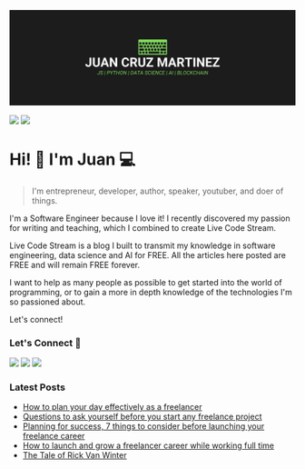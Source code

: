 !["Juan Cruz Martinez: Founder & Author of Live Code Stream"](https://raw.githubusercontent.com/bajcmartinez/bajcmartinez/master/images/banner.jpg)

[![](https://komarev.com/ghpvc/?username=bajcmartinez&color=blue&label=Profile%20Views)](https://github.com/bajcmartinez)
[![](https://img.shields.io/github/followers/bajcmartinez?label=GitHub%20Followers)](https://github.com/bajcmartinez)

# Hi! 👋 I'm Juan 💻

> I'm entrepreneur, developer, author, speaker, youtuber, and doer of things.

I'm a Software Engineer because I love it! I recently discovered my passion for writing and teaching, which I combined to create Live Code Stream.

Live Code Stream is a blog I built to transmit my knowledge in software engineering, data science and AI for FREE. All the articles here posted are FREE and will remain FREE forever.

I want to help as many people as possible to get started into the world of programming, or to gain a more in depth knowledge of the technologies I'm so passioned about.

Let's connect!

### Let's Connect 🔗

[![](https://img.shields.io/badge/linkedin-%230077B5.svg?&style=for-the-badge&logo=linkedin&logoColor=white0e76a8)](https://www.linkedin.com/in/bajcmartinez/)
[![](https://img.shields.io/badge/twitter-%230077B5.svg?&style=for-the-badge&logo=twitter&logoColor=white&color=00acee)](https://twitter.com/bajcmartinez)
[![](https://img.shields.io/badge/linktree-%230077B5.svg?&style=for-the-badge&logo=newsletter&logoColor=white&color=8a3ab9)](https://linktr.ee/bajcmartinez)

### Latest Posts
<!-- BLOG-POST-LIST:START -->
- [How to plan your day effectively as a freelancer](https://livecodestream.dev/post/freelancer-daily-plan/)
- [Questions to ask yourself before you start any freelance project](https://livecodestream.dev/post/questions-to-ask-yourself-before-you-start-any-freelance-project/)
- [Planning for success, 7 things to consider before launching your freelance career](https://livecodestream.dev/post/planning-successful-freelance-career/)
- [How to launch and grow a freelancer career while working full time](https://livecodestream.dev/post/how-to-launch-and-grow-a-freelancer-career-while-working-full-time/)
- [The Tale of Rick Van Winter](https://livecodestream.dev/post/the-tale-of-rick-van-winter/)
<!-- BLOG-POST-LIST:END -->
